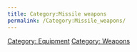 ```yaml
---
title: Category:Missile weapons
permalink: /Category:Missile_weapons/
---
```


[Category: Equipment](Category:_Equipment "wikilink") [Category:
Weapons](Category:_Weapons "wikilink")